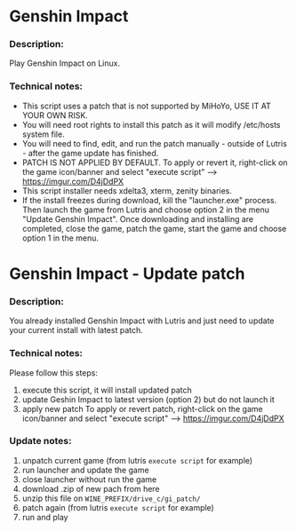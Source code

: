 # Genshin Impact

### Description:
Play Genshin Impact on Linux.

### Technical notes:
- This script uses a patch that is not supported by MiHoYo, USE IT AT YOUR OWN RISK.
- You will need root rights to install this patch as it will modify /etc/hosts system file.
- You will need to find, edit, and run the patch manually - outside of Lutris - after the game update has finished.
- PATCH IS NOT APPLIED BY DEFAULT. To apply or revert it, right-click on the game icon/banner and select "execute script" --> https://imgur.com/D4jDdPX
- This script installer needs xdelta3, xterm, zenity binaries.
- If the install freezes during download, kill the "launcher.exe" process. Then launch the game from Lutris and choose option 2 in the menu "Update Genshin Impact". Once downloading and installing are completed, close the game, patch the game, start the game and choose option 1 in the menu.

# Genshin Impact - Update patch

### Description:
You already installed Genshin Impact with Lutris and just need to update your current install with latest patch.

### Technical notes:
Please follow this steps:
1) execute this script, it will install updated patch
2) update Geshin Impact to latest version (option 2) but do not launch it
3) apply new patch
To apply or revert patch, right-click on the game icon/banner and select "execute script" --> https://imgur.com/D4jDdPX

### Update notes:
1) unpatch current game (from lutris `execute script` for example)
2) run launcher and update the game
3) close launcher without run the game
4) download .zip of new pach from here
5) unzip this file on `WINE_PREFIX/drive_c/gi_patch/`
6) patch again (from lutris `execute script` for example)
7) run and play